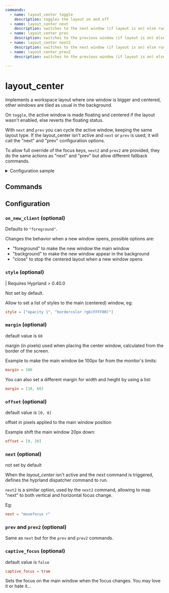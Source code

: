 ```yaml
---
commands:
  - name: layout_center toggle
    description: toggles the layout on and off
  - name: layout_center next
    description: switches to the next window (if layout is on) else runs the `next` command
  - name: layout_center prev
    description: switches to the previous window (if layout is on) else runs the `prev` command
  - name: layout_center next2
    description: switches to the next window (if layout is on) else runs the `next2` command
  - name: layout_center prev2
    description: switches to the previous window (if layout is on) else runs the `prev2` command

---
```

# layout_center

Implements a workspace layout where one window is bigger and centered,
other windows are tiled as usual in the background.

On `toggle`, the active window is made floating and centered if the layout wasn't enabled, else reverts the floating status.

With `next` and `prev` you can cycle the active window, keeping the same layout type.
If the layout_center isn't active and `next` or `prev` is used, it will call the "next" and "prev" configuration options.

To allow full override of the focus keys, `next2` and `prev2` are provided, they do the same actions as "next" and "prev" but allow different fallback commands.

<details>
<summary>Configuration sample</summary>
```toml
[layout_center]
margin = 60
offset = [0, 30]
next = "movefocus r"
prev = "movefocus l"
next2 = "movefocus d"
prev2 = "movefocus u"
```

using the following in `hyprland.conf`:
```sh
bind = $mainMod, M, exec, pypr layout_center toggle # toggle the layout
## focus change keys
bind = $mainMod, left, exec, pypr layout_center prev
bind = $mainMod, right, exec, pypr layout_center next
bind = $mainMod, up, exec, pypr layout_center prev2
bind = $mainMod, down, exec, pypr layout_center next2
```

You can completely ignore `next2` and `prev2` if you are allowing focus change (when the layout is enabled) in a single direction, eg:

```sh
bind = $mainMod, up, movefocus, u
bind = $mainMod, down, movefocus, d
```

</details>


## Commands

<CommandList :commands="$frontmatter.commands" />

## Configuration

### `on_new_client` (optional)

Defaults to `"foreground"`.

Changes the behavior when a new window opens, possible options are:

- "foreground" to make the new window the main window
- "background" to make the new window appear in the background
- "close" to stop the centered layout when a new window opens

### `style` (optional)

| Requires Hyprland > 0.40.0

Not set by default.

Allow to set a list of styles to the main (centered) window, eg:

```toml
style = ["opacity 1", "bordercolor rgb(FFFF00)"]
```

### `margin` (optional)

default value is `60`

margin (in pixels) used when placing the center window, calculated from the border of the screen.

Example to make the main window be 100px far from the monitor's limits:
```toml
margin = 100
```

You can also set a different margin for width and height by using a list:
```toml
margin = [10, 60]
```

### `offset` (optional)

default value is `[0, 0]`

offset in pixels applied to the main window position

Example shift the main window 20px down:
```toml
offset = [0, 20]
```

### `next` (optional)

not set by default

When the *layout_center* isn't active and the *next* command is triggered, defines the hyprland dispatcher command to run.

`next2` is a similar option, used by the `next2` command, allowing to map "next" to both vertical and horizontal focus change.

Eg:
```toml
next = "movefocus r"
```

### `prev` and `prev2` (optional)

Same as `next` but for the `prev` and `prev2` commands.


### `captive_focus` (optional)

default value is `false`

```toml
captive_focus = true
```

Sets the focus on the main window when the focus changes.
You may love it or hate it...
